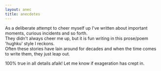 ```yaml
---
layout: anec
title: anecdotes 
---
```


As a deliberate attempt to cheer myself up I've written about important moments, curious incidents and so forth.  
They didn't always cheer me up, but it is fun writing in this prose/poem 'hughku' style I reckons.  
Often these stories have lain around for decades and when the time comes to write them, they just leap out.


100% true in all details afaik! Let me know if exageration has crept in.
